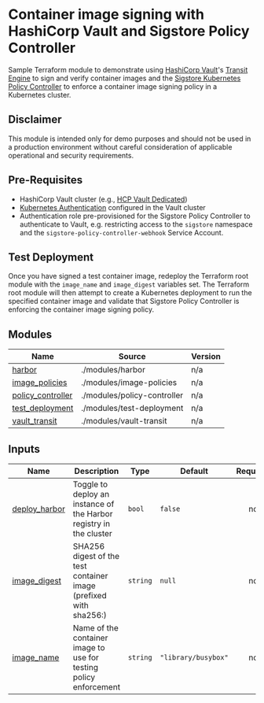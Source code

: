 # Container image signing with HashiCorp Vault and Sigstore Policy Controller

Sample Terraform module to demonstrate using
[HashiCorp Vault](https://www.vaultproject.io)'s
[Transit Engine](https://developer.hashicorp.com/vault/tutorials/encryption-as-a-service/eaas-transit)
to sign and verify container images and the
[Sigstore Kubernetes Policy Controller](https://docs.sigstore.dev/policy-controller/overview/)
to enforce a container image signing policy in a Kubernetes cluster.

## Disclaimer

This module is intended only for demo purposes and should not be used in a
production environment without careful consideration of applicable operational
and security requirements.

## Pre-Requisites

- HashiCorp Vault cluster (e.g.,
  [HCP Vault Dedicated](https://www.hashicorp.com/cloud))
- [Kubernetes Authentication](https://developer.hashicorp.com/vault/docs/auth/kubernetes)
  configured in the Vault cluster
- Authentication role pre-provisioned for the Sigstore Policy Controller to
  authenticate to Vault, e.g. restricting access to the `sigstore` namespace and
  the `sigstore-policy-controller-webhook` Service Account.

## Test Deployment

Once you have signed a test container image, redeploy the Terraform root module
with the `image_name` and `image_digest` variables set. The Terraform root
module will then attempt to create a Kubernetes deployment to run the specified
container image and validate that Sigstore Policy Controller is enforcing the
container image signing policy.

<!-- prettier-ignore-start -->
<!-- BEGIN_TF_DOCS -->


## Modules

| Name | Source | Version |
|------|--------|---------|
| <a name="module_harbor"></a> [harbor](#module\_harbor) | ./modules/harbor | n/a |
| <a name="module_image_policies"></a> [image\_policies](#module\_image\_policies) | ./modules/image-policies | n/a |
| <a name="module_policy_controller"></a> [policy\_controller](#module\_policy\_controller) | ./modules/policy-controller | n/a |
| <a name="module_test_deployment"></a> [test\_deployment](#module\_test\_deployment) | ./modules/test-deployment | n/a |
| <a name="module_vault_transit"></a> [vault\_transit](#module\_vault\_transit) | ./modules/vault-transit | n/a |

## Inputs

| Name | Description | Type | Default | Required |
|------|-------------|------|---------|:--------:|
| <a name="input_deploy_harbor"></a> [deploy\_harbor](#input\_deploy\_harbor) | Toggle to deploy an instance of the Harbor registry in the cluster | `bool` | `false` | no |
| <a name="input_image_digest"></a> [image\_digest](#input\_image\_digest) | SHA256 digest of the test container image (prefixed with sha256:) | `string` | `null` | no |
| <a name="input_image_name"></a> [image\_name](#input\_image\_name) | Name of the container image to use for testing policy enforcement | `string` | `"library/busybox"` | no |
<!-- END_TF_DOCS -->
<!-- prettier-ignore-end -->
